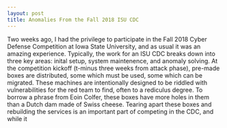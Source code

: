 ```yaml
---
layout: post
title: Anomalies From the Fall 2018 ISU CDC
---
```


Two weeks ago, I had the privilege to participate in the Fall 2018 Cyber
Defense Competition at Iowa State University, and as usual it was an amazing
experience. Typically, the work for an ISU CDC breaks down into three key areas:
inital setup, system maintenence, and anomaly solving. At the competition
kickoff (t-minus three weeks from attack phase), pre-made boxes are distributed,
some which must be used, some which can be migrated. These machines are
intentionally designed to be riddled with vulnerabilities for the red team to
find, often to a rediculus degree. To borrow a phrase from Eoin Colfer, these
boxes have more holes in them than a Dutch dam made of Swiss cheese. Tearing
apart these boxes and rebuilding the services is an important part of competing
in the CDC, and while it 
